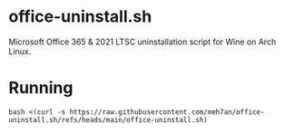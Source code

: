 # office-uninstall.sh
Microsoft Office 365 &amp; 2021 LTSC uninstallation script for Wine on Arch Linux.

# Running
```
bash <(curl -s https://raw.githubusercontent.com/meh7an/office-uninstall.sh/refs/heads/main/office-uninstall.sh)
```
